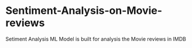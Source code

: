 # Sentiment-Analysis-on-Movie-reviews
Setiment Analysis ML Model is built for analysis the Movie reviews in IMDB
